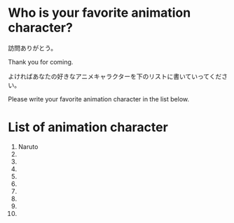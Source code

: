 # Who is your favorite animation character?
訪問ありがとう。

Thank you for coming.

よければあなたの好きなアニメキャラクターを下のリストに書いていってください。

Please write your favorite animation character in the list below.

# List of animation character
01. Naruto
02.
03.
04.
05.
06.
07.
08.
09.
10.
